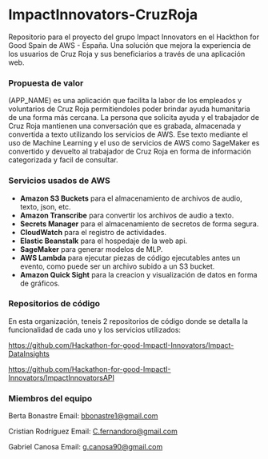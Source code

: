 # ImpactInnovators-CruzRoja

Repositorio para el proyecto del grupo Impact Innovators en el Hackthon for Good Spain de AWS - España. 
Una solución que mejora la experiencia de los usuarios de Cruz Roja y sus beneficiarios a través de una aplicación web.  

### Propuesta de valor

(APP_NAME) es una aplicación que facilita la labor de los empleados y voluntarios de Cruz Roja permitiendoles poder brindar ayuda humanitaria de una forma más cercana.
La persona que solicita ayuda y el trabajador de Cruz Roja mantienen una conversación que es grabada, almacenada y convertida a texto utilizando los servicios de AWS.
Ese texto mediante el uso de Machine Learning y el uso de servicios de AWS como SageMaker es convertido y devuelto al trabajador de Cruz Roja en forma de información categorizada y facil de consultar.

### Servicios usados de AWS
- <b>Amazon S3 Buckets</b> para el almacenamiento de archivos de audio, texto, json, etc.
- <b>Amazon Transcribe</b> para convertir los archivos de audio a texto.
- <b>Secrets Manager</b> para el almacenamiento de secretos de forma segura.
- <b>CloudWatch</b> para el registro de actividades.
- <b>Elastic Beanstalk</b> para el hospedaje de la web api.
- <b>SageMaker</b> para generar modelos de MLP.
- <b>AWS Lambda</b> para ejecutar piezas de código ejecutables antes un evento, como puede ser un archivo subido a un S3 bucket.
- <b>Amazon Quick Sight</b> para la creacion y visualización de datos en forma de gráficos.

### Repositorios de código

En esta organización, teneis 2 repositorios de código donde se detalla la funcionalidad de cada uno y los servicios utilizados:

https://github.com/Hackathon-for-good-ImpactI-Innovators/Impact-DataInsights

https://github.com/Hackathon-for-good-ImpactI-Innovators/ImpactInnovatorsAPI


### Miembros del equipo

Berta Bonastre
Email: bbonastre1@gmail.com  

Cristian Rodríguez 
Email: C.fernandoro@gmail.com  

Gabriel Canosa 
Email: g.canosa90@gmail.com
